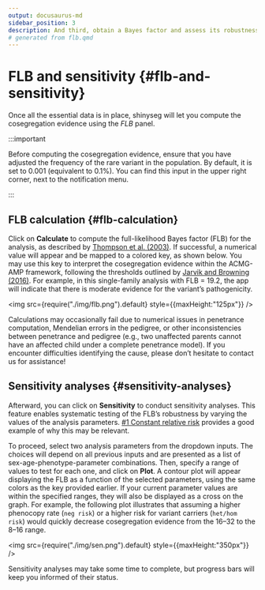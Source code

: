 ```yaml
---
output: docusaurus-md
sidebar_position: 3
description: And third, obtain a Bayes factor and assess its robustness.
# generated from flb.qmd
---
```


# FLB and sensitivity {#flb-and-sensitivity}

Once all the essential data is in place, shinyseg will let you compute
the cosegregation evidence using the *FLB* panel.

:::important

Before computing the cosegregation evidence, ensure that you have
adjusted the frequency of the rare variant in the population. By
default, it is set to 0.001 (equivalent to 0.1%). You can find this
input in the upper right corner, next to the notification menu.

:::

## FLB calculation {#flb-calculation}

Click on **Calculate** to compute the full-likelihood Bayes factor (FLB)
for the analysis, as described by [Thompson et
al. (2003)](https://doi.org/10.1086/378100). If successful, a numerical
value will appear and be mapped to a colored key, as shown below. You
may use this key to interpret the cosegregation evidence within the
ACMG-AMP framework, following the thresholds outlined by [Jarvik and
Browning (2016)](https://doi.org/10.1016%2Fj.ajhg.2016.04.003). For
example, in this single-family analysis with FLB = 19.2, the app will
indicate that there is moderate evidence for the variant’s
pathogenicity.

<img src={require("./img/flb.png").default} style={{maxHeight:"125px"}} />

Calculations may occasionally fail due to numerical issues in penetrance
computation, Mendelian errors in the pedigree, or other inconsistencies
between penetrance and pedigree (e.g., two unaffected parents cannot
have an affected child under a complete penetrance model). If you
encounter difficulties identifying the cause, please don’t hesitate to
contact us for assistance!

## Sensitivity analyses {#sensitivity-analyses}

Afterward, you can click on **Sensitivity** to conduct sensitivity
analyses. This feature enables systematic testing of the FLB’s
robustness by varying the values of the analysis parameters. [#1
Constant relative risk](/examples/example1) provides a good example of
why this may be relevant.

To proceed, select two analysis parameters from the dropdown inputs. The
choices will depend on all previous inputs and are presented as a list
of sex-age-phenotype-parameter combinations. Then, specify a range of
values to test for each one, and click on **Plot**. A contour plot will
appear displaying the FLB as a function of the selected parameters,
using the same colors as the key provided earlier. If your current
parameter values are within the specified ranges, they will also be
displayed as a cross on the graph. For example, the following plot
illustrates that assuming a higher phenocopy rate (`neg risk`) or a
higher risk for variant carriers (`het/hom risk`) would quickly decrease
cosegregation evidence from the 16–32 to the 8–16 range.

<img src={require("./img/sen.png").default} style={{maxHeight:"350px"}} />

Sensitivity analyses may take some time to complete, but progress bars
will keep you informed of their status.

